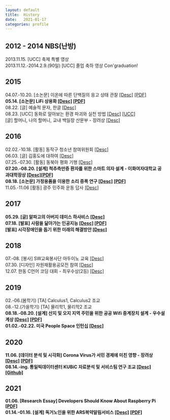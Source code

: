 ```yaml
---
layout: default  
title:  History  
date:   2021-01-17  
categories: profile  
---
```


## 2012 - 2014  NBS(난방)  
2013.11.15. [UCC] 축제 특별 영상  
2013.11.12.-2014.2.9.(90일) [UCC] 졸업 축하 영상 Con'graduation!  

## 2015  
04.07.-10.20. [소논문] 이온에 따른 단백질의 응고 상태 관찰 [[Desc]](../soongeuihonors/0.html) [[PDF]](../file/2015-soongeuihonors/poster.pdf)  
**05.14. [소논문] LiFi 상용화 [[Desc]](../lifi/0.html) [[PDF]](../file/2015-lifi/Research_LiFi.pdf)**    
08.22. [글] 예술적 문자, 한글 [[Desc]](../hangul/0.html)  
08.23. [UCC] 동화로 알아보는 환경 파괴와 실천 방법 [[Desc]](../environmentUCC/0.html) [[UCC]](https://www.youtube.com/watch?v=DGPp2HX9GWA&ab_channel=%EC%8B%A0%EC%A7%80%EC%98%81)  
[글] 할머니, 나의 할머니, 교내 백일장 산문부 - 장려상 [[Desc]](../grandmother/0.html)  

## 2016  
02.02.-10.18. [활동] 동작구 청소년 참여위원회 [[Desc]](../ddaom/0.html)  
06.03. [글] 김홍도에 대하여 [[Desc]](../hongdo/0.html)  
07.25.-07.30. [활동] 동북아 평화 기행 [[Desc]](../changbai/0.html)  
**07.20.-08.20. [설계] 척추측만증 환자를 위한 스마트 의자 설계 - 이화여자대학교 공과대학장상 [[Desc]](../drimcontest/0.html)[[PDF]](../file/2016-drimcontest/report.pdf)**  
**08.18. [소논문] 가정용품을 이용한 소리 증폭 연구 [[Desc]](../frequency/0.html) [[PDF]](file/2016-frequency/ResearchEssay_frequency.pdf)**  
11.05.-11.06 [활동] 광주 민주화 운동 답사 [[Desc]](../gwangju/0.html)  
  
## 2017  
**05.29. [글] 알파고의 아버지 데미스 하사비스 [[Desc]](../alphago/0.html)**  
**07.18. [발표] 사람을 닮아가는 인공지능 [[Desc]](../ai/0.html) [[PDF]](../file/2017-AI/AI.pdf)**  
**[발표] 시각장애인을 돕기 위한 미래의 해결방안 [[Desc]](../see/0.html)**  
  
## 2018  
07.-08. [봉사] SW교육봉사단 아두이노 교육 [[Desc]](../sw1/0.html)  
07.30. [디자인] 자원재활용공모전 참여 [[Desc]](../recycle/0.html)  
12.07. 한동 C언어 코딩 대회 - 최우수상(2등) [[Desc]]()  
  
## 2019  
02.-06.(봄학기) [TA] Calculus1, Calculus2 조교  
08.-12.(가을학기) [TA] 물리학1, 물리학2 조교  
**08.18.-08.20. [설계] 산지 및 오지 지역 주민을 위한 공공 Wifi 중계장치 설계 - 우수설계상 [[Desc]](../wifi/0.html) [[PDF]](../file/2019-wifi/ppt.pdf)**  
**01.02.-02.22. 미국 People Space 인턴십 [[Desc]](../peoplespace/0.html)**  

## 2020  
**11.06. [데이터 분석 및 시각화] Corona Virus가 서민 경제에 미친 영향 - 장려상 [[Desc]](../covid/0.html) [[PDF]](../file/2020-covid/ppt.pdf)**  
**08.14.-ing. 통일빅데이터센터 KUBiC 자료분석 및 서비스팀 연구 조교 [[Desc]](../kubic/0.html) [[Github]](https://github.com/cinxdy/TIBigdataOpenAPI)**  

## 2021  
**01.06. [Research Essay] Developers Should Know About Raspberry Pi [[PDF]](../file/2021-raspberrypi/ResearchEssay_raspberrypi.pdf)**   
**01.14.-01.16. [설계] 독거노인을 위한 ARS복약알림서비스 [[Desc]](../silverbeans/0.html) [[PDF]](../file/2021-silverbeans/explanation.pdf)**  
